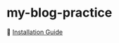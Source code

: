 # my-blog-practice
📖 [Installation Guide](https://github.com/the-ab04/my-blog-practice/wiki/Installation)
